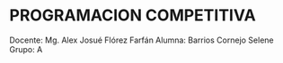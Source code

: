 # PROGRAMACION COMPETITIVA 
Docente: Mg. Alex Josué Flórez Farfán
Alumna: Barrios Cornejo Selene
Grupo: A

